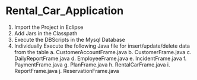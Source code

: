# Rental_Car_Application

1. Import the Project in Eclipse
2. Add Jars in the Classpath
3. Execute the DBScripts in the Mysql Database
4. Individually Execute the following Java file for insert/update/delete data from the table
	a. CustomerAccountFrame.java
	b. CustomerFrame.java
	c. DailyReportFrame.java
	d. EmployeeFrame.java
	e. IncidentFrame.java
	f. PaymentFrame.java
	g. PlanFrame.java
	h. RentalCarFrame.java
	i. ReportFrame.java
	j. ReservationFrame.java
